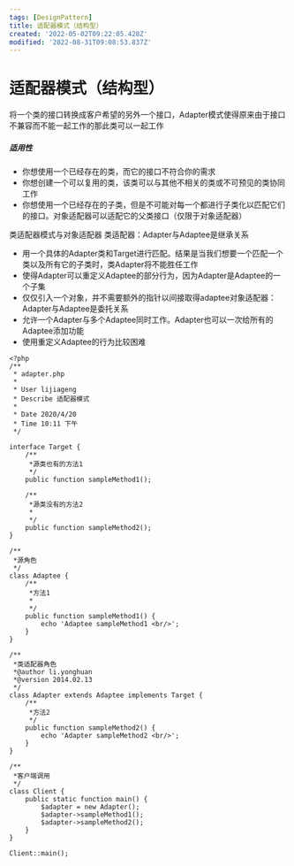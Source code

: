 ```yaml
---
tags: [DesignPattern]
title: 适配器模式（结构型）
created: '2022-05-02T09:22:05.428Z'
modified: '2022-08-31T09:08:53.837Z'
---
```


# 适配器模式（结构型）

将一个类的接口转换成客户希望的另外一个接口，Adapter模式使得原来由于接口不兼容而不能一起工作的那此类可以一起工作

##### 适用性
- 你想使用一个已经存在的类，而它的接口不符合你的需求
- 你想创建一个可以复用的类，该类可以与其他不相关的类或不可预见的类协同工作
- 你想使用一个已经存在的子类，但是不可能对每一个都进行子类化以匹配它们的接口。对象适配器可以适配它的父类接口（仅限于对象适配器）

类适配器模式与对象适配器
类适配器：Adapter与Adaptee是继承关系
- 用一个具体的Adapter类和Target进行匹配。结果是当我们想要一个匹配一个类以及所有它的子类时，类Adapter将不能胜任工作
- 使得Adapter可以重定义Adaptee的部分行为，因为Adapter是Adaptee的一个子集
- 仅仅引入一个对象，并不需要额外的指针以间接取得adaptee对象适配器：Adapter与Adaptee是委托关系
- 允许一个Adapter与多个Adaptee同时工作。Adapter也可以一次给所有的Adaptee添加功能
- 使用重定义Adaptee的行为比较困难
```
<?php
/**
 * adapter.php
 *
 * User lijiageng
 * Describe 适配器模式
 *
 * Date 2020/4/20
 * Time 10:11 下午
 */
​
interface Target {
    /**
     *源类也有的方法1
     */
    public function sampleMethod1();
​
    /**
     *源类没有的方法2
     *
     */
    public function sampleMethod2();
}
​
/**
 *源角色
 */
class Adaptee {
    /**
     *方法1
     *
     */
    public function sampleMethod1() {
        echo 'Adaptee sampleMethod1 <br/>';
    }
}
​
/**
 *类适配器角色
 *@author li.yonghuan
 *@version 2014.02.13
 */
class Adapter extends Adaptee implements Target {
    /**
     *方法2
     */
    public function sampleMethod2() {
        echo 'Adapter sampleMethod2 <br/>';
    }
}
​
/**
 *客户端调用
 */
class Client {
    public static function main() {
        $adapter = new Adapter();
        $adapter->sampleMethod1();
        $adapter->sampleMethod2();
    }
}
​
Client::main(); 
```
